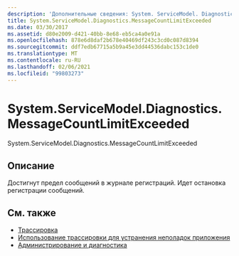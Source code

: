 ```yaml
---
description: 'Дополнительные сведения: System. ServiceModel. Diagnostics. Мессажекаунтлимитексцеедед'
title: System.ServiceModel.Diagnostics.MessageCountLimitExceeded
ms.date: 03/30/2017
ms.assetid: d80e2009-d421-40bb-8e68-eb5ca4a0e91a
ms.openlocfilehash: 878e6d8daf2b678e40469df243c3cd0c087d8394
ms.sourcegitcommit: ddf7edb67715a5b9a45e3dd44536dabc153c1de0
ms.translationtype: MT
ms.contentlocale: ru-RU
ms.lasthandoff: 02/06/2021
ms.locfileid: "99803273"
---
```

# <a name="systemservicemodeldiagnosticsmessagecountlimitexceeded"></a>System.ServiceModel.Diagnostics.MessageCountLimitExceeded

System.ServiceModel.Diagnostics.MessageCountLimitExceeded  
  
## <a name="description"></a>Описание  

 Достигнут предел сообщений в журнале регистраций. Идет остановка регистрации сообщений.  
  
## <a name="see-also"></a>См. также

- [Трассировка](index.md)
- [Использование трассировки для устранения неполадок приложения](using-tracing-to-troubleshoot-your-application.md)
- [Администрирование и диагностика](../index.md)
